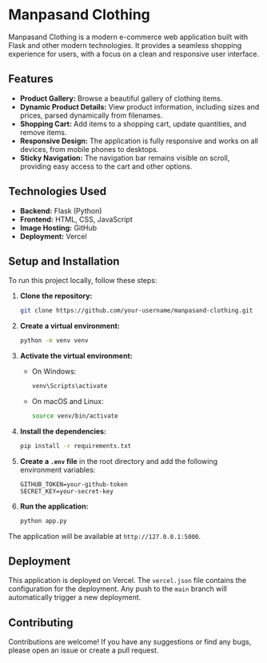 # Manpasand Clothing

Manpasand Clothing is a modern e-commerce web application built with Flask and other modern technologies. It provides a seamless shopping experience for users, with a focus on a clean and responsive user interface.

## Features

- **Product Gallery:** Browse a beautiful gallery of clothing items.
- **Dynamic Product Details:** View product information, including sizes and prices, parsed dynamically from filenames.
- **Shopping Cart:** Add items to a shopping cart, update quantities, and remove items.
- **Responsive Design:** The application is fully responsive and works on all devices, from mobile phones to desktops.
- **Sticky Navigation:** The navigation bar remains visible on scroll, providing easy access to the cart and other options.

## Technologies Used

- **Backend:** Flask (Python)
- **Frontend:** HTML, CSS, JavaScript
- **Image Hosting:** GitHub
- **Deployment:** Vercel

## Setup and Installation

To run this project locally, follow these steps:

1. **Clone the repository:**
   ```bash
   git clone https://github.com/your-username/manpasand-clothing.git
   ```

2. **Create a virtual environment:**
   ```bash
   python -m venv venv
   ```

3. **Activate the virtual environment:**
   - On Windows:
     ```bash
     venv\Scripts\activate
     ```
   - On macOS and Linux:
     ```bash
     source venv/bin/activate
     ```

4. **Install the dependencies:**
   ```bash
   pip install -r requirements.txt
   ```

5. **Create a `.env` file** in the root directory and add the following environment variables:
   ```
   GITHUB_TOKEN=your-github-token
   SECRET_KEY=your-secret-key
   ```

6. **Run the application:**
   ```bash
   python app.py
   ```

The application will be available at `http://127.0.0.1:5000`.

## Deployment

This application is deployed on Vercel. The `vercel.json` file contains the configuration for the deployment. Any push to the `main` branch will automatically trigger a new deployment.

## Contributing

Contributions are welcome! If you have any suggestions or find any bugs, please open an issue or create a pull request.
